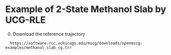 Example of 2-State Methanol Slab by UCG-RLE
===========================================

0. Download the reference trajectory
```
  https://software.rcc.uchicago.edu/mscg/downloads/openmscg-examples/methanol_slab_cg.trr
```
